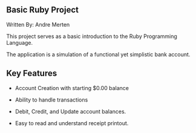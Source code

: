 ## Basic Ruby Project
Written By: Andre Merten

This project serves as a basic introduction to the Ruby Programming Language.

The application is a simulation of a functional yet simplistic bank account.


## Key Features

* Account Creation with starting $0.00 balance

* Ability to handle transactions

* Debit, Credit, and Update account balances.

* Easy to read and understand receipt printout.
